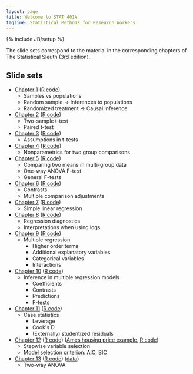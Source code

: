 ```yaml
---
layout: page
title: Welcome to STAT 401A
tagline: Statistical Methods for Research Workers
---
```

{% include JB/setup %}

The slide sets correspond to the material in the corresponding chapters of The Statistical Sleuth (3rd edition). 

## Slide sets

- [Chapter 1](Ch01.pdf) ([R code](Ch1.R))
  - Samples vs populations
  - Random sample -> Inferences to populations
  - Randomized treatment -> Causal inference
- [Chapter 2](Ch02.pdf) ([R code](Ch2.R))
  - Two-sample t-test
  - Paired t-test
- [Chapter 3](Ch03.pdf) ([R code](Ch3.R))
  - Assumptions in t-tests
- [Chapter 4](Ch04.pdf) ([R code](Ch4.R))
  - Nonparametrics for two group comparisons
- [Chapter 5](Ch05.pdf) ([R code](Ch5.R))
  - Comparing two means in multi-group data
  - One-way ANOVA F-test
  - General F-tests
- [Chapter 6](Ch06.pdf) ([R code](Ch6.R))
  - Contrasts
  - Multiple comparison adjustments
- [Chapter 7](Ch07.pdf) ([R code](Ch7.R))
  - Simple linear regression
- [Chapter 8](Ch08.pdf) ([R code](Ch8.R))
  - Regression diagnostics
  - Interpretations when using logs
- [Chapter 9](Ch09.pdf) ([R code](Ch9.R))
  - Multiple regression
    - Higher order terms
    - Additional explanatory variables
    - Categorical variables
    - Interactions
- [Chapter 10](Ch10.pdf) ([R code](Ch10.R))
  - Inference in multiple regression models
    - Coefficients
    - Contrasts
    - Predictions
    - F-tests
- [Chapter 11](Ch11.pdf) ([R code](Ch11.R))
  - Case statistics
    - Leverage
    - Cook's D
    - (Externally) studentized residuals
- [Chapter 12](Ch12.pdf)  ([R code](Ch12.R)) ([Ames housing price example](Ch12a.pdf), [R code](Ch12a.R))
  - Stepwise variable selection
  - Model selection criterion: AIC, BIC
- [Chapter 13](Ch13.pdf)  ([R code](Ch13.R)) ([data](Ch13-tomato.csv))
  - Two-way ANOVA
